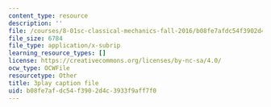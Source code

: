 ```yaml
---
content_type: resource
description: ''
file: /courses/8-01sc-classical-mechanics-fall-2016/b08fe7afdc54f3902d4c3933f9aff7f0_oQqskrRWGco.srt
file_size: 6784
file_type: application/x-subrip
learning_resource_types: []
license: https://creativecommons.org/licenses/by-nc-sa/4.0/
ocw_type: OCWFile
resourcetype: Other
title: 3play caption file
uid: b08fe7af-dc54-f390-2d4c-3933f9aff7f0
---
```

